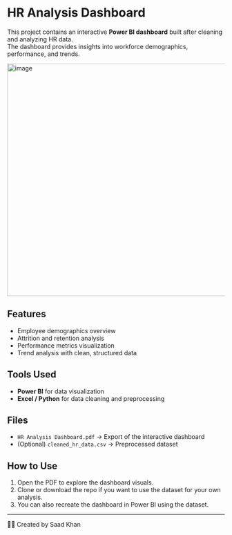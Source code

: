 # HR Analysis Dashboard

This project contains an interactive **Power BI dashboard** built after cleaning and analyzing HR data.  
The dashboard provides insights into workforce demographics, performance, and trends.

<img width="955" height="538" alt="image" src="https://github.com/user-attachments/assets/ff0b2841-1e78-4cf8-9b69-45f68eaaa83f" />

## Features
- Employee demographics overview  
- Attrition and retention analysis  
- Performance metrics visualization  
- Trend analysis with clean, structured data  

## Tools Used
- **Power BI** for data visualization  
- **Excel / Python** for data cleaning and preprocessing  

## Files
- `HR Analysis Dashboard.pdf` → Export of the interactive dashboard  
- (Optional) `cleaned_hr_data.csv` → Preprocessed dataset  

## How to Use
1. Open the PDF to explore the dashboard visuals.  
2. Clone or download the repo if you want to use the dataset for your own analysis.  
3. You can also recreate the dashboard in Power BI using the dataset.

---
👨‍💻 Created by Saad Khan
